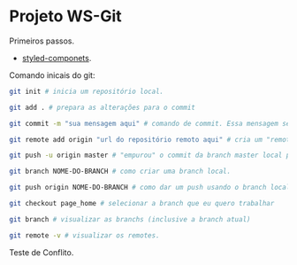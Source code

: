 # Projeto WS-Git

Primeiros passos.

- [styled-componets](https://styled-components.com/).

Comando inicais do git:

```bash
git init # inicia um repositório local.

git add . # prepara as alterações para o commit

git commit -m "sua mensagem aqui" # comando de commit. Essa mensagem serve para dar uma pequena explicação do que foi o commit

git remote add origin "url do repositório remoto aqui" # cria um "remote" do seu repositório remoto. "origin" é o nome desse remote (esse nome vc escolhe).

git push -u origin master # "empurou" o commit da branch master local para a branch master remota (lembre-se do remote que criamos).

git branch NOME-DO-BRANCH # como criar uma branch local.

git push origin NOME-DO-BRANCH # como dar um push usando o branch local recém criado para o remoto.

git checkout page_home # selecionar a branch que eu quero trabalhar

git branch # visualizar as branchs (inclusive a branch atual)

git remote -v # visualizar os remotes.
```

Teste de Conflito.
